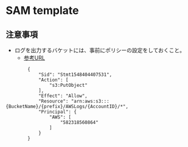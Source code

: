 # SAM template 

## 注意事項
- ログを出力するバケットには、事前にポリシーの設定をしておくこと。
  - [参考URL](https://docs.aws.amazon.com/ja_jp/elasticloadbalancing/latest/application/load-balancer-access-logs.html#access-logging-bucket-permissions)
```
        {
            "Sid": "Stmt1548404407531",
            "Action": [
                "s3:PutObject"
            ],
            "Effect": "Allow",
            "Resource": "arn:aws:s3:::{BucketName}/{prefix}/AWSLogs/{AccountID}/*",
            "Principal": {
                "AWS": [
                    "582318560864"
                ]
            }
        }

```


